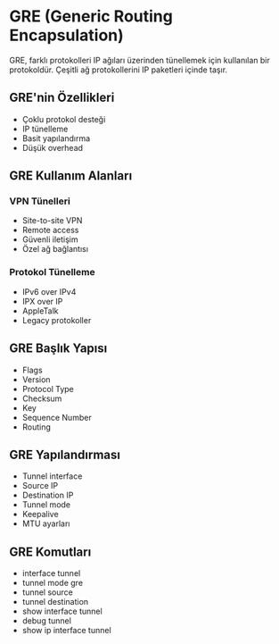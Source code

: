 # GRE (Generic Routing Encapsulation)

GRE, farklı protokolleri IP ağıları üzerinden tünellemek için kullanılan bir protokoldür. Çeşitli ağ protokollerini IP paketleri içinde taşır.

## GRE'nin Özellikleri
- Çoklu protokol desteği
- IP tünelleme
- Basit yapılandırma
- Düşük overhead

## GRE Kullanım Alanları
### VPN Tünelleri
- Site-to-site VPN
- Remote access
- Güvenli iletişim
- Özel ağ bağlantısı

### Protokol Tünelleme
- IPv6 over IPv4
- IPX over IP
- AppleTalk
- Legacy protokoller

## GRE Başlık Yapısı
- Flags
- Version
- Protocol Type
- Checksum
- Key
- Sequence Number
- Routing

## GRE Yapılandırması
- Tunnel interface
- Source IP
- Destination IP
- Tunnel mode
- Keepalive
- MTU ayarları

## GRE Komutları
- interface tunnel
- tunnel mode gre
- tunnel source
- tunnel destination
- show interface tunnel
- debug tunnel
- show ip interface tunnel 